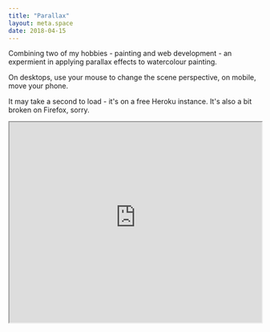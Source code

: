 ```yaml
---
title: "Parallax"
layout: meta.space
date: 2018-04-15
---
```


Combining two of my hobbies - painting and web development - an expermient in applying parallax effects to watercolour painting.

On desktops, use your mouse to change the scene perspective, on mobile, move your phone.

It may take a second to load - it's on a free Heroku instance. It's also a bit broken on Firefox, sorry.

<iframe src="http://tomjwatson.herokuapp.com/projects/parallax" width="100%" height="400"></iframe>
